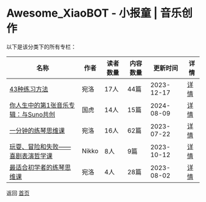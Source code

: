 # Awesome_XiaoBOT - 小报童 | 音乐创作

以下是该分类下的所有专栏：

| 名称 | 作者 | 读者数量 | 内容数量 | 更新时间 | 详情 |
|------|------|----------|----------|----------|------|
| [43种练习方法](https://xiaobot.net/p/wyl0003?refer=9c3f1c95-a052-465a-9902-f6d75080262a) | 宛洛 | 17人 | 44篇 |  2023-12-17 | [详情](data/wyl0003.md) |
| [你人生中的第1张音乐专辑：与Suno共创](https://xiaobot.net/p/MusicWithSuno?refer=9c3f1c95-a052-465a-9902-f6d75080262a) | 国虎 | 14人 | 15篇 |  2024-08-09 | [详情](data/MusicWithSuno.md) |
| [一分钟的练琴思维课](https://xiaobot.net/p/wyl0002?refer=9c3f1c95-a052-465a-9902-f6d75080262a) | 宛洛 | 16人 | 62篇 |  2023-07-22 | [详情](data/wyl0002.md) |
| [玩耍、冒险和失败——喜剧表演哲学课](https://xiaobot.net/p/Nikko?refer=9c3f1c95-a052-465a-9902-f6d75080262a) | Nikko | 8人 | 9篇 |  2023-10-12 | [详情](data/Nikko.md) |
| [最适合初学者的练琴思维课](https://xiaobot.net/p/wyl0000?refer=9c3f1c95-a052-465a-9902-f6d75080262a) | 宛洛 | 4人 | 28篇 |  2023-08-02 | [详情](data/wyl0000.md) |


返回 [首页](../README.md)
